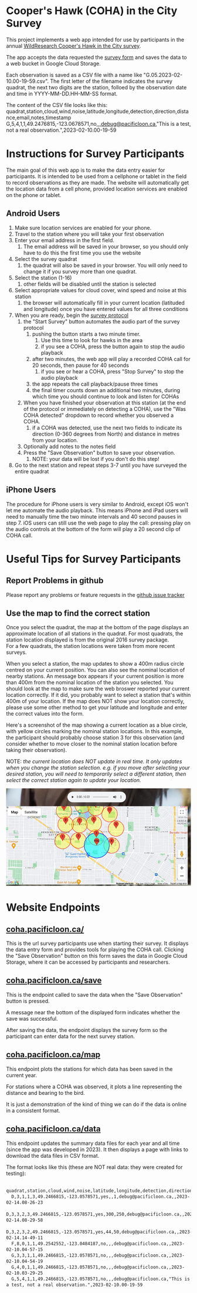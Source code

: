 # Cooper's Hawk (COHA) in the City Survey

This project implements a web app intended for use by 
participants in the annual 
[WildResearch 
Cooper's Hawk in the City survey](https://wildresearch.ca/programs/raptor-monitoring/).

The app accepts the data requested the 
[survey form](http://wildresearch.ca/wp-content/uploads/2017/03/Coopers-Hawk-in-the-City-DataForm_v2.pdf)
and saves the data to a web bucket in Google Cloud Storage.

Each observation is saved as a CSV file with a name like "G.05.2023-02-10.00-19-59.csv". 
The first letter of the filename indicates the survey quadrat, the next two digits are the station,
folloed by the observation date and time in YYYY-MM-DD.HH-MM-SS format.

The content of the CSV file looks like this:
   quadrat,station,cloud,wind,noise,latitude,longitude,detection,direction,distance,email,notes,timestamp
   G,5,4,1,1,49.2476815,-123.0678571,no,,,debug@pacificloon.ca,"This is a test, not a real observation.",2023-02-10.00-19-59


# Instructions for Survey Participants
The main goal of this web app is to make the data entry easier for participants. 
It is intended to be used from a cellphone or tablet in the field to 
record observations as they are made.  The website will automatically get the location data from a cell phone,
provided location services are enabled on the phone or tablet.

## Android Users

1. Make sure location services are enabled for your phone.
2. Travel to the station where you will take your first observation
3. Enter your email address in the first field.
   1. The email address will be saved in your browser, so you should only have to do this the first time you use the website
4. Select the survey quadrat
   1. the quadrat will also be saved in your browser.  You will only need to change it if you survey more than one quadrat.
5. Select the station (1-16)
   1. other fields will be disabled until the station is selected
6. Select appropriate values for cloud cover, wind speed and noise at this station 
   1. the browser will automatically fill in your current location (latituded and longitude) once you have entered values for all three conditions
7. When you are ready, begin the [survey protocol](http://wildresearch.ca/wp-content/uploads/2017/03/Coopers-Hawk-in-the-City-Survey-Protocol.pdf)
   1. the "Start Survey" button automates the audio part of the survey protocol
      1. pushing the button starts a two minute timer.  
         1. Use this time to look for hawks in the area
         2. if you see a COHA, press the button again to stop the audio playback
      2. after two minutes, the web app will play a recorded COHA call for 20 seconds, then pause for 40 seconds
         1. if you see or hear a COHA, press "Stop Survey" to stop the audio playback
      3. the app repeats the call playback/pause three times
      4. the final timer counts down an additional two minutes, during which time you should continue to look and listen for COHAs
   2. When you have finished your observation at this station (at the end of the protocol or immediately on detecting a COHA), use the "Was COHA detected" dropdown to record whether you observed a COHA.
      1. if a COHA was detected, use the next two fields to indicate its direction (0-360 degrees from North) and distance in metres from your location.
   3. Optionally add notes to the notes field
   4. Press the "Save Observation" button to save your observation.
      1. NOTE: your data will be lost if you don't do this step!
8. Go to the next station and repeat steps 3-7 until you have surveyed the entire quadrat

## iPhone Users

The procedure for iPhone users is very similar to Android, except iOS won't let me automate the audio playback.
This means iPhone and iPad users will need to manually time the two minute intervals and 40 second pauses in step 7.
iOS users can still use the web page to play the call: pressing play on the audio controls at the bottom of the form 
will play a 20 second clip of COHA call.

# Useful Tips for Survey Participants
## Report Problems in github
Please report any problems or feature requests in the 
[github issue tracker](https://github.com/commonloon/coha-gcloud/issues)

## Use the map to find the correct station
Once you select the quadrat, the map at the bottom of the page displays an approximate location of all stations in 
the quadrat.  For most quadrats, the station location displayed is from the original 2016 survey package.  
For a few quadrats, the station locations were taken from more recent surveys.

When you select a station, the map updates to show a 400m radius circle centred on your current position.
You can also see the nominal location of nearby stations.  An message box appears if your current position is more than 
400m from the nominal location of the station you selected.  You should look at the map to make sure the web
broswer reported your current location correctly.  If it did, you probably want to select a station that's within
400m of your location.  If the map does NOT show your location correctly, please use some other method to get your
latitude and longitude and enter the correct values into the form.

Here's a screenshot of the map showing a current location as a blue circle, with yellow circles marking the
nominal station locations.  In this example, the participant should probably choose station 3 for this observation
(and consider whether to move closer to the nominal station location before taking their observation).

NOTE: *the current location does NOT update in real time.  It only updates when you change the station selection.
e.g. if you move after selecting your desired station, you will need to temporarily select a different station,
then select the correct station again to update your location.*

![map showing current location and nearby stations](static/map_demo.jpg)

# Website Endpoints

## [coha.pacificloon.ca/](https://coha.pacificloon.ca)

This is the url survey participants use when starting their survey.  It displays the data entry form and 
provides tools for playing the COHA call.  Clicking the "Save Observation" button on this form saves the data
in Google Cloud Storage, where it can be accessed by participants and researchers.

## [coha.pacificloon.ca/save](https://coha.pacificloon.ca/save)

This is the endpoint called to save the data when the "Save Observation" button is pressed.

A message near the bottom of the displayed form indicates whether the save was successful.

After saving the data, the endpoint displays the survey form so the participant can enter data 
for the next survey station.

## [coha.pacificloon.ca/map](https://coha.pacificloon.ca/map)

This endpoint plots the stations for which data has been saved in the current year.

For stations where a COHA was observed, it plots a line representing the distance and bearing to the bird.

It is just a demonstration of the kind of thing we can do if the data is online in a consistent format.

## [coha.pacificloon.ca/data](https://coha.pacifcloon.ca/data)

This endpoint updates the summary data files for each year and all time (since the app was developed 
in 2023).  It then displays a page with links to download the data files in CSV format.

The format looks like this (these are NOT real data: they were created for testing):

      quadrat,station,cloud,wind,noise,latitude,longitude,detection,direction,distance,email,notes,timestamp
      D,3,1,1,3,49.2466815,-123.0578571,yes,,1,debug@pacificloon.ca,,2023-02-14.08-26-23
      D,3,3,2,3,49.2466815,-123.0578571,yes,300,250,debug@pacificloon.ca,,2023-02-14.08-29-58
      D,3,2,3,2,49.2466815,-123.0578571,yes,44,50,debug@pacificloon.ca,,2023-02-14.14-49-11
      F,8,0,1,1,49.2542552,-123.0484187,no,,,debug@pacificloon.ca,,2023-02-10.04-57-15
      G,3,3,1,1,49.2466815,-123.0578571,no,,,debug@pacificloon.ca,,2023-02-10.04-54-19
      G,4,0,1,1,49.2466815,-123.0578571,no,,,debug@pacificloon.ca,,2023-02-10.03-29-25
      G,5,4,1,1,49.2466815,-123.0578571,no,,,debug@pacificloon.ca,"This is a test, not a real observation.",2023-02-10.00-19-59